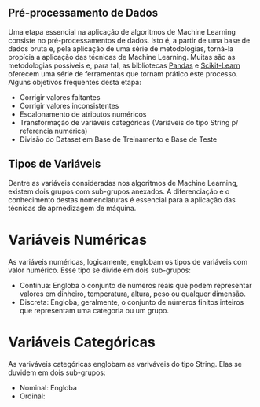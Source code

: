 ## Pré-processamento de Dados
Uma etapa essencial na aplicação de algoritmos de Machine Learning consiste no pré-processamentos de dados. Isto é, a partir de uma base de dados bruta e, pela aplicação de uma série de metodologias, torná-la propícia a aplicação das técnicas de Machine Learning. Muitas são as metodologias possíveis e, para tal, as bibliotecas [Pandas](https://pandas.pydata.org/) e [Scikit-Learn](https://scikit-learn.org/stable/) oferecem uma série de ferramentas que tornam prático este processo. 
Alguns objetivos frequentes desta etapa:
- Corrigir valores faltantes
- Corrigir valores inconsistentes 
- Escalonamento de atributos numéricos
- Transformação de variáveis categóricas (Variáveis do tipo String p/ referencia numérica)
- Divisão do Dataset em Base de Treinamento e Base de Teste

## Tipos de Variáveis
Dentre as variáveis consideradas nos algoritmos de Machine Learning, existem dois grupos com sub-grupos anexados. A diferenciação e o conhecimento destas nomenclaturas é essencial para a aplicação das técnicas de aprnedizagem de máquina.

# Variáveis Numéricas
As variáveis numéricas, logicamente, englobam os tipos de variáveis com valor numérico. Esse tipo se divide em dois sub-grupos:
- Contínua: Engloba o conjunto de números reais que podem representar valores em dinheiro, temperatura, altura, peso ou qualquer dimensão.
- Discreta: Engloba, geralmente, o conjunto de números finitos inteiros que representam uma categoria ou um grupo.

# Variáveis Categóricas
As variváveis categóricas englobam as variváveis do tipo String. Elas se duvidem em dois sub-grupos:
- Nominal: Engloba
- Ordinal: 
